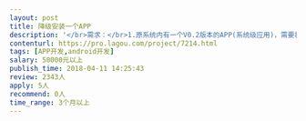 ```yaml
---                
layout: post       
title: 降级安装一个APP           
description: '</br>需求：</br>1.原系统内有一个V0.2版本的APP(系统级应用)，需要将V0.1版本APP安装并能正常使用。系统版本为安卓4.22，SOC为MT6572.</br>可能需要ROOT系统</br>ro.mediatek.version.release=ALPS.JB3.MP.V1</br>ro.mediatek.platform=MT6572</br>ro.mediatek.chip_ver=S01</br>ro.mediatek.version.branch=ALPS.JB3.MP</br>ro.mediatek.version.sdk=1</br>'     
contenturl: https://pro.lagou.com/project/7214.html      
tags: [APP开发,android开发]            
salary: 50000元以上          
publish_time: 2018-04-11 14:25:43         
review: 2343人                   
apply: 5人                   
recommend: 0人                   
time_range: 3个月以上              
---                 
```

